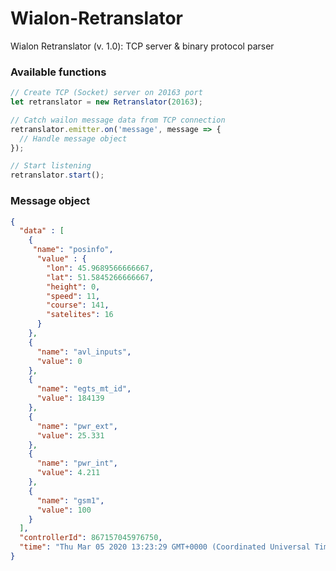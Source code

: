 # Wialon-Retranslator
Wialon Retranslator (v. 1.0): TCP server &amp; binary protocol parser

### Available functions
```javascript
// Create TCP (Socket) server on 20163 port
let retranslator = new Retranslator(20163);
```
```javascript
// Catch wailon message data from TCP connection
retranslator.emitter.on('message', message => {
  // Handle message object
});
```
```javascript
// Start listening
retranslator.start();
```
### Message object
```json
{ 
  "data" : [
    {
     "name": "posinfo", 
      "value" : {
        "lon": 45.9689566666667, 
        "lat": 51.5845266666667, 
        "height": 0, 
        "speed": 11, 
        "course": 141, 
        "satelites": 16 
      }
    }, 
    { 
      "name": "avl_inputs", 
      "value": 0 
    }, 
    { 
      "name": "egts_mt_id", 
      "value": 184139
    }, 
    { 
      "name": "pwr_ext", 
      "value": 25.331 
    }, 
    {
      "name": "pwr_int", 
      "value": 4.211 
    }, 
    { 
      "name": "gsm1", 
      "value": 100 
    }
  ], 
  "controllerId": 867157045976750, 
  "time": "Thu Mar 05 2020 13:23:29 GMT+0000 (Coordinated Universal Time)" 
}
```
